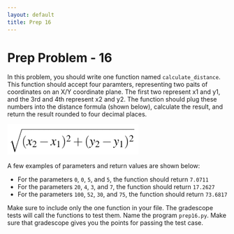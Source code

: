 ```yaml
---
layout: default
title: Prep 16
---
```


# Prep Problem - 16

In this problem, you should write one function named `calculate_distance`.
This function should accept four paramters, representing two paits of coordinates on an X/Y coordinate plane.
The first two represent x1 and y1, and the 3rd and 4th represent x2 and y2.
The function should plug these numbers into the distance formula (shown below), calculate the result, and return the result rounded to four decimal places.

<img src="./res/distance.png" alt="distance formula" width="300px" />

A few examples of parameters and return values are shown below:

* For the parameters `0`, `0`, `5`, and `5`, the function should return `7.0711`
* For the parameters `20`, `4`, `3`, and `7`, the function should return `17.2627`
* For the parameters `100`, `52`, `30`, and `75`, the function should return `73.6817`

Make sure to include only the one function in your file.
The gradescope tests will call the functions to test them.
Name the program `prep16.py`.
Make sure that gradescope gives you the points for passing the test case.

